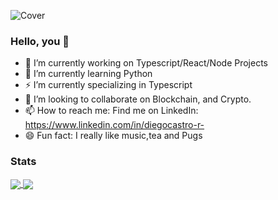 ![Cover](https://i.ibb.co/tcNcN3B/Linked-In-Banner.png)
### Hello, you 👋
- 🔭 I’m currently working on Typescript/React/Node Projects
- 🌱 I’m currently learning Python
- ⚡ I’m currently specializing in Typescript
- 👯 I’m looking to collaborate on Blockchain, and Crypto.
- 📫 How to reach me: Find me on LinkedIn: https://www.linkedin.com/in/diegocastro-r- 
- 😄 Fun fact: I really like music,tea and Pugs

### Stats

<a href="https://github.com/anuraghazra/github-readme-stats">
  <img align="center" src="https://github-readme-stats.vercel.app/api?username=diegocastro-r&theme=dark&count_private=true" />
</a>
<a href="https://github.com/anuraghazra/github-readme-stats">
  <img align="center" src="https://github-readme-stats.vercel.app/api/top-langs/?username=diegocastro&theme=dark" />
</a>

